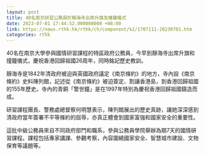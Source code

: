 ```yaml
---
layout: post
title: 40名南京研習公務員於靜海寺出席升旗及撞鐘儀式
date: 2023-07-01 17:44:52.000000000 +08:00
link: https://news.rthk.hk/rthk/ch/component/k2/1707111-20230701.htm
categories: rthk
---
```


40名在南京大學參與國情研習課程的特區政府公務員，今早到靜海寺出席升旗和撞鐘儀式，慶祝香港回歸祖國26周年，同時銘記歷史教訓。

靜海寺是1842年清政府被迫與英國政府議定《南京條約》的地方，寺內設《南京條約》史料陳列館，記述從《南京條約》被迫簽定、割讓香港島，到香港回歸祖國的155年歷史。寺內的青銅「警世鐘」是在1997年特別為慶祝香港回歸祖國鑄造而成。

研習課程團長、警務處總督察何明慧表示，陳列館展出的歷史真跡，讓她深深感到清政府當年簽署不平等條約的屈辱，亦真正體會到國家富強和國家安全的重要性。

這批中級公務員來自不同政府部門和職系，參與公務員學院舉辦為期7天的國情硏習課程。課程包括專家講課、參觀考察，內容圍繞國家安全、智慧城市建設、文物保育等議題等。
